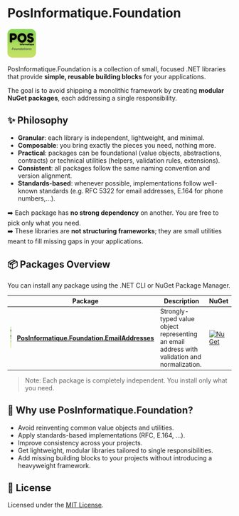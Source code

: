 ﻿# PosInformatique.Foundation

<img src="Icon.png" alt="PosInformatique.Foundations icon" width="64" height="64" />

PosInformatique.Foundation is a collection of small, focused .NET libraries that provide **simple, reusable building blocks** for your applications.  

The goal is to avoid shipping a monolithic framework by creating **modular NuGet packages**, each addressing a single responsibility.

## ✨ Philosophy

- **Granular**: each library is independent, lightweight, and minimal.  
- **Composable**: you bring exactly the pieces you need, nothing more.  
- **Practical**: packages can be foundational (value objects, abstractions, contracts) or technical utilities (helpers, validation rules, extensions).  
- **Consistent**: all packages follow the same naming convention and version alignment.  
- **Standards-based**: whenever possible, implementations follow well-known standards (e.g. RFC 5322 for email addresses, E.164 for phone numbers,...).  

➡️ Each package has **no strong dependency** on another. You are free to pick only what you need.  
➡️ These libraries are **not structuring frameworks**; they are small utilities meant to fill missing gaps in your applications.  

## 📦 Packages Overview

You can install any package using the .NET CLI or NuGet Package Manager.

| |Package | Description | NuGet |
|--|---------|-------------|-------|
|<img src="./src/EmailAddresses/Icon.png" alt="PosInformatique.Foundations.EmailAddresses icon" width="48" height="48" />|[**PosInformatique.Foundation.EmailAddresses**](./src/EmailAddresses/README.md) | Strongly-typed value object representing an email address with validation and normalization. | [![NuGet](https://img.shields.io/nuget/v/PosInformatique.Foundation.EmailAddress)](https://www.nuget.org/packages/PosInformatique.Foundation.EmailAddress) |

> Note: Each package is completely independent. You install only what you need.

## 🚀 Why use PosInformatique.Foundation?

- Avoid reinventing common value objects and utilities.  
- Apply standards-based implementations (RFC, E.164, ...).  
- Improve consistency across your projects.  
- Get lightweight, modular libraries tailored to single responsibilities.  
- Add missing building blocks to your projects without introducing a heavyweight framework.  

## 📄 License

Licensed under the [MIT License](./LICENSE).
